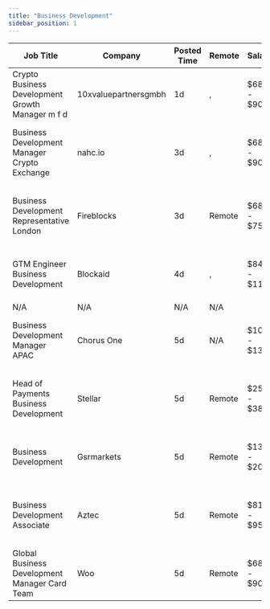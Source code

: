 ```yaml
---
title: "Business Development"
sidebar_position: 1
---
```


| Job Title | Company | Posted Time | Remote | Salary | Tags | Apply Link |
|-----------|---------|-------------|--------|--------|------|------------|
| Crypto Business Development Growth Manager m f d | 10xvaluepartnersgmbh | 1d | , | $68k - $90k | business development, sales, non tech, growth, crypto | [Apply](https://web3.career/crypto-business-development-growth-manager-m-f-d-10xvaluepartnersgmbh/100768) |
| Business Development Manager Crypto Exchange | nahc.io | 3d | , | $68k - $90k | business development, sales, non tech, blockchain, crypto | [Apply](https://web3.career/business-development-manager-crypto-exchange-nahc/100723) |
| Business Development Representative London | Fireblocks | 3d | Remote | $68k - $75k | business development, sales, non tech, blockchain, crypto | [Apply](https://web3.career/business-development-representative-london-fireblocks/100719) |
| GTM Engineer Business Development | Blockaid | 4d | , | $84k - $118k | business development, sales, non tech, gtm, engineer | [Apply](https://web3.career/gtm-engineer-business-development-blockaid/100628) |
| N/A | N/A | N/A | N/A |  |  | [Apply](https://web3.career/metana) |
| Business Development Manager APAC | Chorus One | 5d | N/A | $100k - $130k | business development, sales, non tech, remote, blockchain | [Apply](https://web3.career/business-development-manager-apac-chorusone1/100576) |
| Head of Payments Business Development | Stellar | 5d | Remote | $255k - $385k | business development, sales, non tech, executive, blockchain | [Apply](https://web3.career/head-of-payments-business-development-stellar/97571) |
| Business Development | Gsrmarkets | 5d | Remote | $130k - $200k | business development, sales, non tech, crypto, remote | [Apply](https://web3.career/business-development-gsrmarkets/95740) |
| Business Development Associate | Aztec | 5d | Remote | $81k - $95k | business development, sales, non tech, blockchain, crypto | [Apply](https://web3.career/business-development-associate-aztec/97708) |
| Global Business Development Manager Card Team | Woo | 5d | Remote | $68k - $90k | business development, sales, non tech, crypto, remote | [Apply](https://web3.career/global-business-development-manager-card-team-woo/95645) |
